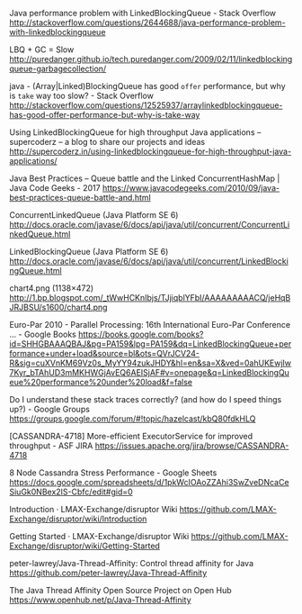 Java performance problem with LinkedBlockingQueue - Stack Overflow
 http://stackoverflow.com/questions/2644688/java-performance-problem-with-linkedblockingqueue

LBQ + GC = Slow
 http://puredanger.github.io/tech.puredanger.com/2009/02/11/linkedblockingqueue-garbagecollection/

java - (Array|Linked)BlockingQueue has good `offer` performance, but why is `take` way too slow? - Stack Overflow
 http://stackoverflow.com/questions/12525937/arraylinkedblockingqueue-has-good-offer-performance-but-why-is-take-way

Using LinkedBlockingQueue for high throughput Java applications – supercoderz – a blog to share our projects and ideas
 http://supercoderz.in/using-linkedblockingqueue-for-high-throughput-java-applications/

Java Best Practices – Queue battle and the Linked ConcurrentHashMap | Java Code Geeks - 2017
 https://www.javacodegeeks.com/2010/09/java-best-practices-queue-battle-and.html

ConcurrentLinkedQueue (Java Platform SE 6)
 http://docs.oracle.com/javase/6/docs/api/java/util/concurrent/ConcurrentLinkedQueue.html

LinkedBlockingQueue (Java Platform SE 6)
 http://docs.oracle.com/javase/6/docs/api/java/util/concurrent/LinkedBlockingQueue.html

chart4.png (1138×472)
 http://1.bp.blogspot.com/_tWwHCKnIbjs/TJjiqblYFbI/AAAAAAAAACQ/jeHqBJRJBSU/s1600/chart4.png

Euro-Par 2010 - Parallel Processing: 16th International Euro-Par Conference ... - Google Books
 https://books.google.com/books?id=SHHGBAAAQBAJ&pg=PA159&lpg=PA159&dq=LinkedBlockingQueue+performance+under+load&source=bl&ots=QVrJCV24-R&sig=cuXVnKM69Vz0s_MyYY94zukJHDY&hl=en&sa=X&ved=0ahUKEwjIw7Kyr_bTAhUD3mMKHWGjAvEQ6AEISjAF#v=onepage&q=LinkedBlockingQueue%20performance%20under%20load&f=false

Do I understand these stack traces correctly? (and how do I speed things up?) - Google Groups
 https://groups.google.com/forum/#!topic/hazelcast/kbQ80fdkHLQ

[CASSANDRA-4718] More-efficient ExecutorService for improved throughput - ASF JIRA
 https://issues.apache.org/jira/browse/CASSANDRA-4718

8 Node Cassandra Stress Performance - Google Sheets
 https://docs.google.com/spreadsheets/d/1pkWcIOAoZZAhi3SwZveDNcaCeSiuGk0NBex2IS-Cbfc/edit#gid=0

Introduction · LMAX-Exchange/disruptor Wiki
 https://github.com/LMAX-Exchange/disruptor/wiki/Introduction

Getting Started · LMAX-Exchange/disruptor Wiki
 https://github.com/LMAX-Exchange/disruptor/wiki/Getting-Started

peter-lawrey/Java-Thread-Affinity: Control thread affinity for Java
 https://github.com/peter-lawrey/Java-Thread-Affinity

The Java Thread Affinity Open Source Project on Open Hub
 https://www.openhub.net/p/Java-Thread-Affinity

